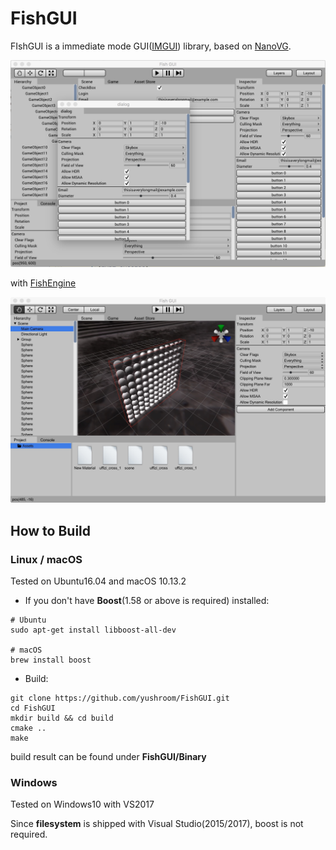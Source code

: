 # FishGUI

FIshGUI is a immediate mode GUI([IMGUI](http://sol.gfxile.net/imgui/)) library, based on [NanoVG](https://github.com/memononen/nanovg).

![ScreenShot](./doc/ScreenShot.png)

with [FishEngine](https://github.com/yushroom/FishEngine)

![ScreenShot_FishEditor](./doc/ScreenShot_FishEditor.jpg)



## How to Build

### Linux / macOS

Tested on Ubuntu16.04 and macOS 10.13.2

- If you don't have **Boost**(1.58 or above is required) installed:

```shell
# Ubuntu
sudo apt-get install libboost-all-dev

# macOS
brew install boost
```

- Build:

```shell
git clone https://github.com/yushroom/FishGUI.git
cd FishGUI
mkdir build && cd build
cmake ..
make
```

build result can be found under **FishGUI/Binary**

### Windows

Tested on Windows10 with VS2017

Since **filesystem** is shipped with Visual Studio(2015/2017), boost is not required.





